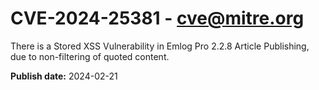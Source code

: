 # CVE-2024-25381 - cve@mitre.org

There is a Stored XSS Vulnerability in Emlog Pro 2.2.8 Article Publishing, due to non-filtering of quoted content.

**Publish date:** 2024-02-21
